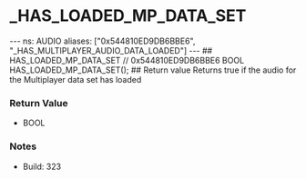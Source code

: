 # _HAS_LOADED_MP_DATA_SET

--- ns: AUDIO aliases: ["0x544810ED9DB6BBE6", "_HAS_MULTIPLAYER_AUDIO_DATA_LOADED"] --- ## HAS_LOADED_MP_DATA_SET  // 0x544810ED9DB6BBE6 BOOL HAS_LOADED_MP_DATA_SET();  ## Return value Returns true if the audio for the Multiplayer data set has loaded

### Return Value
* BOOL

### Notes
* Build: 323

